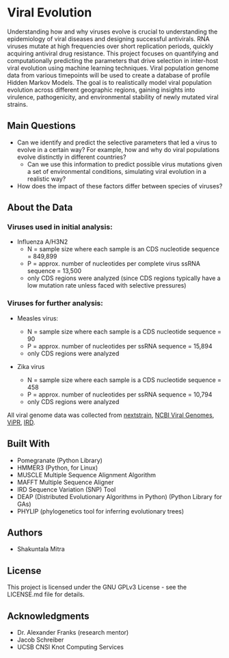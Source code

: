 # Viral Evolution
Understanding how and why viruses evolve is crucial to understanding the epidemiology of viral diseases and designing successful antivirals. RNA viruses mutate at high frequencies over short replication periods, quickly acquiring antiviral drug resistance. This project focuses on quantifying and computationally predicting the parameters that drive selection in inter-host viral evolution using machine learning techniques. Viral population genome data from various timepoints will be used to create a database of profile Hidden Markov Models. The goal is to realistically model viral population evolution across different geographic regions, gaining insights into virulence, pathogenicity, and environmental stability of newly mutated viral strains.

## Main Questions
+ Can we identify and predict the selective parameters that led a virus to evolve in a certain way? For example, how and why do viral populations evolve distinctly in different countries?
    + Can we use this information to predict possible virus mutations given a set of environmental conditions, simulating viral evolution in a realistic way?
+ How does the impact of these factors differ between species of viruses?

## About the Data
### Viruses used in initial analysis: 
+ Influenza A/H3N2
    + N = sample size where each sample is an CDS nucleotide sequence = 849,899
    + P = approx. number of nucleotides per complete virus ssRNA sequence = 13,500
    + only CDS regions were analyzed (since CDS regions typically have a low mutation rate unless faced with selective pressures)
### Viruses for further analysis:
+ Measles virus:
    + N = sample size where each sample is a CDS nucleotide sequence = 90
    + P = approx. number of nucleotides per ssRNA sequence = 15,894
    + only CDS regions were analyzed

+ Zika virus
    + N = sample size where each sample is a CDS nucleotide sequence = 458
    + P = approx. number of nucleotides per ssRNA sequence = 10,794
    + only CDS regions were analyzed

All viral genome data was collected from [nextstrain](http://www.nextstrain.org/ "nextstrain"), [NCBI Viral Genomes](https://www.ncbi.nlm.nih.gov/genome/viruses/), [ViPR](https://www.viprbrc.org/brc/home.spg?decorator=vipr "Virus Pathogen Resource"), [IRD](https://www.fludb.org/brc/home.spg?decorator=influenza).

## Built With
+ Pomegranate (Python Library)
+ HMMER3 (Python, for Linux)
+ MUSCLE Multiple Sequence Alignment Algorithm
+ MAFFT Multiple Sequence Aligner
+ IRD Sequence Variation (SNP) Tool
+ DEAP (Distributed Evolutionary Algorithms in Python) (Python Library for GAs)
+ PHYLIP (phylogenetics tool for inferring evolutionary trees)

## Authors
+ Shakuntala Mitra

## License
This project is licensed under the GNU GPLv3 License - see the LICENSE.md file for details.

## Acknowledgments
+ Dr. Alexander Franks (research mentor)
+ Jacob Schreiber
+ UCSB CNSI Knot Computing Services
